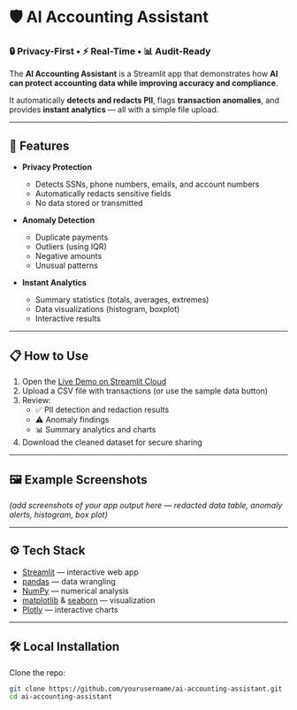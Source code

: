 # 🛡️ AI Accounting Assistant

### 🔒 Privacy-First • ⚡ Real-Time • 📊 Audit-Ready

The **AI Accounting Assistant** is a Streamlit app that demonstrates how **AI can protect accounting data while improving accuracy and compliance**.  

It automatically **detects and redacts PII**, flags **transaction anomalies**, and provides **instant analytics** — all with a simple file upload.

---

## 🎯 Features

- **Privacy Protection**
  - Detects SSNs, phone numbers, emails, and account numbers  
  - Automatically redacts sensitive fields  
  - No data stored or transmitted  

- **Anomaly Detection**
  - Duplicate payments  
  - Outliers (using IQR)  
  - Negative amounts  
  - Unusual patterns  

- **Instant Analytics**
  - Summary statistics (totals, averages, extremes)  
  - Data visualizations (histogram, boxplot)  
  - Interactive results  

---

## 📋 How to Use

1. Open the [Live Demo on Streamlit Cloud](https://ai-accounting-assistant-9sa7dkfi2llxvt8ng4shm7.streamlit.app/)  
2. Upload a CSV file with transactions (or use the sample data button)  
3. Review:
   - ✅ PII detection and redaction results  
   - ⚠️ Anomaly findings  
   - 📊 Summary analytics and charts  
4. Download the cleaned dataset for secure sharing  

---

## 🖼️ Example Screenshots

*(add screenshots of your app output here — redacted data table, anomaly alerts, histogram, box plot)*

---

## ⚙️ Tech Stack

- [Streamlit](https://streamlit.io/) — interactive web app  
- [pandas](https://pandas.pydata.org/) — data wrangling  
- [NumPy](https://numpy.org/) — numerical analysis  
- [matplotlib](https://matplotlib.org/) & [seaborn](https://seaborn.pydata.org/) — visualization  
- [Plotly](https://plotly.com/python/) — interactive charts  

---

## 🛠️ Local Installation

Clone the repo:
```bash
git clone https://github.com/yourusername/ai-accounting-assistant.git
cd ai-accounting-assistant
